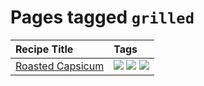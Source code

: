 # Pages tagged `grilled`

|Recipe Title|Tags
|:---|:---|
|[Roasted Capsicum](../recipes/roastedcapsicum.md)|[![](https://img.shields.io/badge/tag-grilled-4bcfd8)](../tags/grilled.md) [![](https://img.shields.io/badge/tag-vegan-10cdd6)](../tags/vegan.md) [![](https://img.shields.io/badge/tag-vegetarian-1754e4)](../tags/vegetarian.md)|